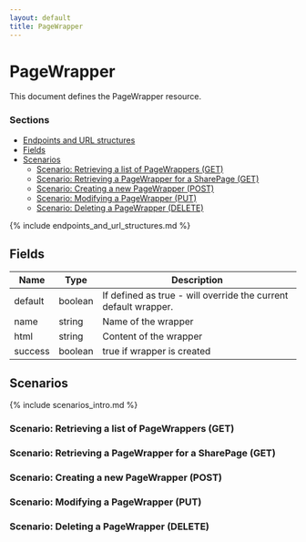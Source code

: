 ```yaml
---
layout: default
title: PageWrapper
---
```

 
# PageWrapper

This document defines the PageWrapper resource.

### Sections
	
* [Endpoints and URL structures](#endpoints-and-url-structures)
* [Fields](#fields)
* [Scenarios](#scenarios)
    * [Scenario: Retrieving a list of PageWrappers (GET)](#scenario-retrieving-a-list-of-page-wrappers-get)
    * [Scenario: Retrieving a PageWrapper for a SharePage (GET)](#scenario-retrieving-a-page-wrapper-for-a-share-page-get)
    * [Scenario: Creating a new PageWrapper (POST)](#scenario-creating-a-new-page-wrapper-post)
    * [Scenario: Modifying a PageWrapper (PUT)](#scenario-modifying-a-page-wrapper-put)
    * [Scenario: Deleting a PageWrapper (DELETE)](#scenario-deleting-a-page-wrapper-delete)

{% include endpoints_and_url_structures.md %}

## Fields

|Name|Type |Description|
|---|---|---|
|default| boolean|If defined as true - will override the current default wrapper. |
|name|string| Name of the wrapper |
|html|string| Content of the wrapper |
|success|boolean| true if wrapper is created |


## Scenarios

{% include scenarios_intro.md %}

### Scenario: Retrieving a list of PageWrappers (GET)

### Scenario: Retrieving a PageWrapper for a SharePage (GET)

### Scenario: Creating a new PageWrapper (POST)

### Scenario: Modifying a PageWrapper (PUT)

### Scenario: Deleting a PageWrapper (DELETE)
